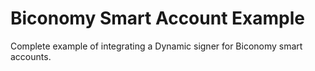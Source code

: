 # Biconomy Smart Account Example

Complete example of integrating a Dynamic signer for Biconomy smart accounts.
